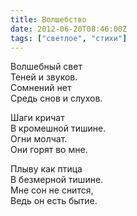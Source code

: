 ```yaml
---
title: Волшебство
date: 2012-06-20T08:46:00Z
tags: ["светлое", "стихи"]
---
```


Волшебный свет  
Теней и звуков.  
Сомнений нет  
Средь снов и слухов.

Шаги кричат  
В кромешной тишине.  
Огни молчат.  
Они горят во мне.

Плыву как птица  
В безмерной тишине.  
Мне сон не снится,  
Ведь он есть бытие.  
